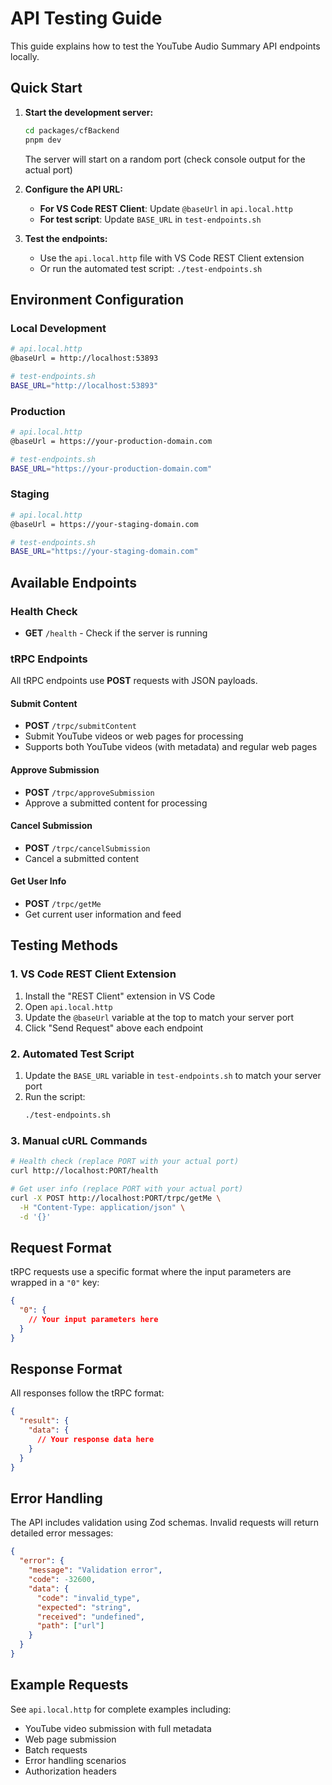 # API Testing Guide

This guide explains how to test the YouTube Audio Summary API endpoints locally.

## Quick Start

1. **Start the development server:**
   ```bash
   cd packages/cfBackend
   pnpm dev
   ```
   The server will start on a random port (check console output for the actual port)

2. **Configure the API URL:**
   - **For VS Code REST Client**: Update `@baseUrl` in `api.local.http`
   - **For test script**: Update `BASE_URL` in `test-endpoints.sh`

3. **Test the endpoints:**
   - Use the `api.local.http` file with VS Code REST Client extension
   - Or run the automated test script: `./test-endpoints.sh`

## Environment Configuration

### Local Development
```bash
# api.local.http
@baseUrl = http://localhost:53893

# test-endpoints.sh
BASE_URL="http://localhost:53893"
```

### Production
```bash
# api.local.http
@baseUrl = https://your-production-domain.com

# test-endpoints.sh
BASE_URL="https://your-production-domain.com"
```

### Staging
```bash
# api.local.http
@baseUrl = https://your-staging-domain.com

# test-endpoints.sh
BASE_URL="https://your-staging-domain.com"
```

## Available Endpoints

### Health Check
- **GET** `/health` - Check if the server is running

### tRPC Endpoints
All tRPC endpoints use **POST** requests with JSON payloads.

#### Submit Content
- **POST** `/trpc/submitContent`
- Submit YouTube videos or web pages for processing
- Supports both YouTube videos (with metadata) and regular web pages

#### Approve Submission
- **POST** `/trpc/approveSubmission`
- Approve a submitted content for processing

#### Cancel Submission
- **POST** `/trpc/cancelSubmission`
- Cancel a submitted content

#### Get User Info
- **POST** `/trpc/getMe`
- Get current user information and feed

## Testing Methods

### 1. VS Code REST Client Extension
1. Install the "REST Client" extension in VS Code
2. Open `api.local.http`
3. Update the `@baseUrl` variable at the top to match your server port
4. Click "Send Request" above each endpoint

### 2. Automated Test Script
1. Update the `BASE_URL` variable in `test-endpoints.sh` to match your server port
2. Run the script:
   ```bash
   ./test-endpoints.sh
   ```

### 3. Manual cURL Commands
```bash
# Health check (replace PORT with your actual port)
curl http://localhost:PORT/health

# Get user info (replace PORT with your actual port)
curl -X POST http://localhost:PORT/trpc/getMe \
  -H "Content-Type: application/json" \
  -d '{}'
```

## Request Format

tRPC requests use a specific format where the input parameters are wrapped in a `"0"` key:

```json
{
  "0": {
    // Your input parameters here
  }
}
```

## Response Format

All responses follow the tRPC format:

```json
{
  "result": {
    "data": {
      // Your response data here
    }
  }
}
```

## Error Handling

The API includes validation using Zod schemas. Invalid requests will return detailed error messages:

```json
{
  "error": {
    "message": "Validation error",
    "code": -32600,
    "data": {
      "code": "invalid_type",
      "expected": "string",
      "received": "undefined",
      "path": ["url"]
    }
  }
}
```

## Example Requests

See `api.local.http` for complete examples including:
- YouTube video submission with full metadata
- Web page submission
- Batch requests
- Error handling scenarios
- Authorization headers
